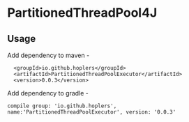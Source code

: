 # PartitionedThreadPool4J
## Usage

Add dependency to maven -
```
  <groupId>io.github.hoplers</groupId>
  <artifactId>PartitionedThreadPoolExecutor</artifactId>
  <version>0.0.3</version>
```

Add dependency to gradle -
```
compile group: 'io.github.hoplers', name:'PartitionedThreadPoolExecutor', version: '0.0.3'
```
